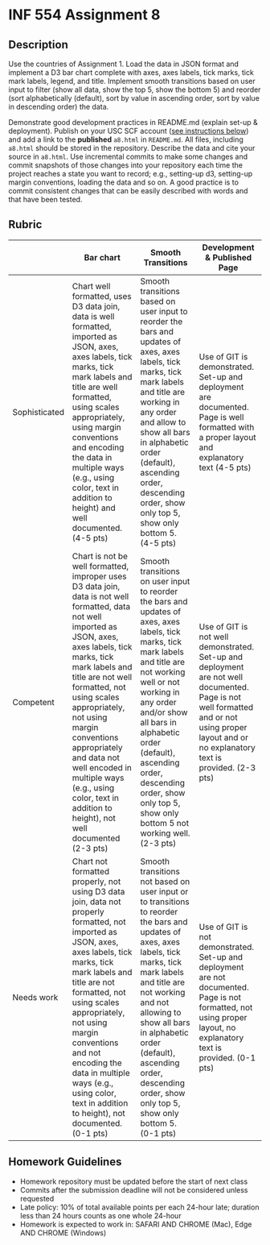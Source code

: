 # INF 554 Assignment 8

## Description 
Use the countries of Assignment 1. Load the data in JSON format and implement a D3 bar chart complete with axes, axes labels, tick marks, tick mark labels, legend, and title. Implement smooth transitions based on user input to filter (show all data, show the top 5, show the bottom 5) and reorder (sort alphabetically (default), sort by value in ascending order, sort by value in descending order) the data.

Demonstrate good development practices in README.md (explain set-up & deployment). Publish on your USC SCF account ([see instructions below](#usc-scf-publishing-instructions)) and add a link to the **published** `a8.html` in `README.md`. All files, including `a8.html` should be stored in the repository. Describe the data and cite your source in `a8.html`. Use incremental commits to make some changes and commit snapshots of those changes into your repository each time the project reaches a state you want to record; e.g., setting-up d3, setting-up margin conventions, loading the data and so on. A good practice is to commit consistent changes that can be easily described with words and that have been tested.

## Rubric

| 	             | Bar chart	    | Smooth Transitions | Development & Published Page |
| ------------- | --------------- | ------------------ | ---------------------------- |
| Sophisticated | Chart well formatted, uses D3 data join, data is well formatted, imported as JSON, axes, axes labels, tick marks, tick mark labels and title are well formatted, using scales appropriately, using margin conventions and encoding the data in multiple ways (e.g., using color, text in addition to height) and well documented. (4-5 pts) | Smooth transitions based on user input to reorder the bars and updates of axes, axes labels, tick marks, tick mark labels and title are working in any order and allow to show all bars in alphabetic order (default), ascending order, descending order, show only top 5, show only bottom 5. (4-5 pts) | Use of GIT is demonstrated. Set-up and deployment are documented. Page is well formatted with a proper layout and explanatory text (4-5 pts) |
| Competent	    | Chart is not be well formatted, improper uses D3 data join, data is not well formatted, data not well imported as JSON, axes, axes labels, tick marks, tick mark labels and title are not well formatted, not using scales appropriately, not using margin conventions appropriately and data not well encoded in multiple ways (e.g., using color, text in addition to height), not well documented (2-3 pts) | Smooth transitions on user input to reorder the bars and updates of axes, axes labels, tick marks, tick mark labels and title are not working well or not working in any order and/or show all bars in alphabetic order (default), ascending order, descending order, show only top 5, show only bottom 5 not working well. (2-3 pts) | Use of GIT is not well demonstrated. Set-up and deployment are not well documented. Page is not well formatted and or not using proper layout and or no explanatory text is provided. (2-3 pts) |
| Needs work	  | Chart not formatted properly, not using D3 data join, data not properly formatted, not imported as JSON, axes, axes labels, tick marks, tick mark labels and title are not formatted, not using scales appropriately, not using margin conventions and not encoding the data in multiple ways (e.g., using color, text in addition to height), not documented. (0-1 pts) | Smooth transitions not based on user input or to transitions to reorder the bars and updates of axes, axes labels, tick marks, tick mark labels and title are not working and not allowing to show all bars in alphabetic order (default), ascending order, descending order, show only top 5, show only bottom 5. (0-1 pts) | Use of GIT is not demonstrated. Set-up and deployment are not documented. Page is not formatted, not using proper layout, no explanatory text is provided. (0-1 pts) |

## Homework Guidelines
- Homework repository must be updated before the start of next class
- Commits after the submission deadline will not be considered unless requested
- Late policy: 10% of total available points per each 24-hour late; duration less than 24 hours counts as one whole 24-hour
- Homework is expected to work in: SAFARI AND CHROME (Mac), Edge AND CHROME (Windows)
